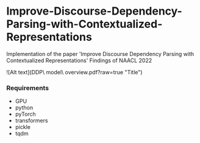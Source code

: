 # Improve-Discourse-Dependency-Parsing-with-Contextualized-Representations
Implementation of the paper 'Improve Discourse Dependency Parsing with Contextualized Representations'
Findings of NAACL 2022

![Alt text](DDP\ model\ overview.pdf?raw=true "Title")

### Requirements
* GPU
* python
* pyTorch
* transformers
* pickle
* tqdm
